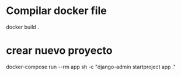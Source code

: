 
# Compilar docker file
docker build .

# crear nuevo proyecto 
docker-compose run --rm app sh -c "django-admin startproject app ."